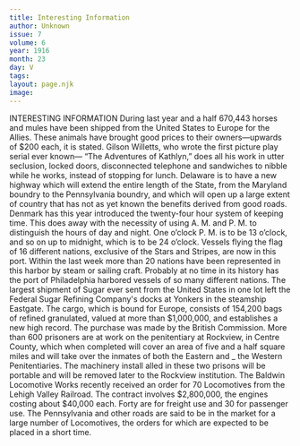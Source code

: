 ```yaml
---
title: Interesting Information
author: Unknown
issue: 7
volume: 6
year: 1916
month: 23
day: V
tags:
layout: page.njk
image:
---
```

INTERESTING INFORMATION       During last year and a half 670,443 horses and mules have been shipped from the United States to Europe for the Allies.    These animals have brought good prices to their owners—upwards of $200 each, it is stated.       Gilson Willetts, who wrote the first picture play serial ever known— “The Adventures of Kathlyn,” does all his work in utter seclusion, locked doors, disconnected telephone and sandwiches to nibble while he works, instead of stopping for lunch.       Delaware is to have a new highway which will extend the entire length of the State, from the Maryland boundry to the Pennsylvania boundry, and which will open up a large extent of country that has not as yet known the benefits derived from good roads.       Denmark has this year introduced the twenty-four hour system of keeping time. This does away with the necessity of using A. M. and P. M. to distinguish the hours of day and night. One o’clock P. M. is to be 13 o’clock, and so on up to midnight, which is to be 24 o’clock.      Vessels flying the flag of 16 different nations, exclusive of the Stars and Stripes, are now in this port. Within the last week more than 20 nations have been represented in this harbor by steam or sailing craft. Probably at no time in its history has the port of Philadelphia harbored vessels of so many different nations.       The largest shipment of Sugar ever sent from the United States in one lot left the Federal Sugar Refining Company's docks at Yonkers in the steamship Eastgate. The cargo, which is bound for Europe, consists of 154,200 bags of refined granulated, valued at more than $1,000,000, and establishes a new high record. The purchase was made by the British Commission.       More than 600 prisoners are at work on the penitentiary at Rockview, in Centre County, which when completed will cover an area of five and a half square miles and will take over the inmates of both the Eastern and _ the Western Penitentiaries. The machinery install alled in these two prisons will be portable and will be removed later to the Rockview institution.       The Baldwin Locomotive Works recently received an order for 70 Locomotives from the Lehigh Valley Railroad. The contract involves $2,800,000, the engines costing about $40,000 each. Forty are for freight use and 30 for passenger use.       The Pennsylvania and other roads are said to be in the market for a large number of Locomotives, the orders for which are expected to be placed in a short time.    




